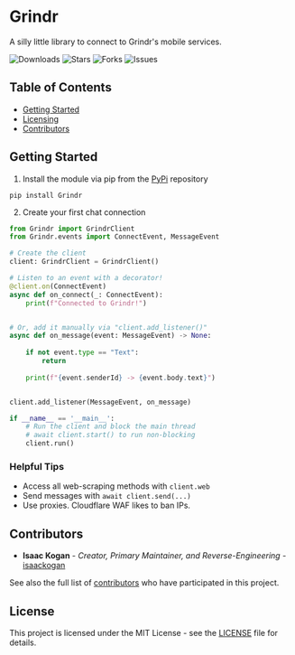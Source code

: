 Grindr
==================
A silly little library to connect to Grindr's mobile services.

![Downloads](https://pepy.tech/badge/grindr)
![Stars](https://img.shields.io/github/stars/isaackogan/Grindr?style=flat&color=0274b5)
![Forks](https://img.shields.io/github/forks/isaackogan/Grindr?style=flat&color=0274b5)
![Issues](https://img.shields.io/github/issues/isaackogan/Grindr)

## Table of Contents

- [Getting Started](#getting-started)
- [Licensing](#license)
- [Contributors](#contributors)

## Getting Started

1. Install the module via pip from the [PyPi](https://pypi.org/project/Grindr/) repository

```shell script
pip install Grindr
```

2. Create your first chat connection

```python
from Grindr import GrindrClient
from Grindr.events import ConnectEvent, MessageEvent

# Create the client
client: GrindrClient = GrindrClient()

# Listen to an event with a decorator!
@client.on(ConnectEvent)
async def on_connect(_: ConnectEvent):
    print(f"Connected to Grindr!")


# Or, add it manually via "client.add_listener()"
async def on_message(event: MessageEvent) -> None:
    
    if not event.type == "Text":
        return
    
    print(f"{event.senderId} -> {event.body.text}")


client.add_listener(MessageEvent, on_message)

if __name__ == '__main__':
    # Run the client and block the main thread
    # await client.start() to run non-blocking
    client.run()
```

### Helpful Tips

- Access all web-scraping methods with `client.web`
- Send messages with `await client.send(...)`
- Use proxies. Cloudflare WAF likes to ban IPs.

## Contributors

* **Isaac Kogan** - *Creator, Primary Maintainer, and Reverse-Engineering* - [isaackogan](https://github.com/isaackogan)

See also the full list of [contributors](https://github.com/isaackogan/TikTokLive/contributors) who have participated in
this project.

## License

This project is licensed under the MIT License - see the [LICENSE](LICENSE) file for details.
